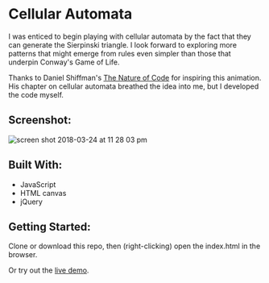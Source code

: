 # Cellular Automata

I was enticed to begin playing with cellular automata by the fact that they can generate the Sierpinski triangle. I look forward to exploring more patterns that might emerge from rules even simpler than those that underpin Conway's Game of Life.

Thanks to Daniel Shiffman's [The Nature of Code](http://natureofcode.com/book/chapter-7-cellular-automata/) for inspiring this animation. His chapter on cellular automata breathed the idea into me, but I developed the code myself.

## Screenshot:
![screen shot 2018-03-24 at 11 28 03 pm](https://user-images.githubusercontent.com/29472568/37871728-31d06ed8-2fbb-11e8-9f6d-3b4d37cc5550.png)


## Built With:
- JavaScript
- HTML canvas
- jQuery

## Getting Started:
Clone or download this repo, then (right-clicking) open the index.html in the browser.

Or try out the [live demo](https://zackstout.github.io/cellular-automata/).
